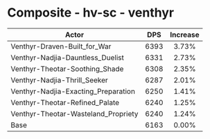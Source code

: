 # Composite - hv-sc - venthyr
| Actor | DPS | Increase |
|---|:---:|:---:|
|Venthyr-Draven-Built_for_War|6393|3.73%|
|Venthyr-Nadjia-Dauntless_Duelist|6331|2.73%|
|Venthyr-Theotar-Soothing_Shade|6308|2.35%|
|Venthyr-Nadjia-Thrill_Seeker|6287|2.01%|
|Venthyr-Nadjia-Exacting_Preparation|6250|1.41%|
|Venthyr-Theotar-Refined_Palate|6240|1.25%|
|Venthyr-Theotar-Wasteland_Propriety|6240|1.24%|
|Base|6163|0.00%|
